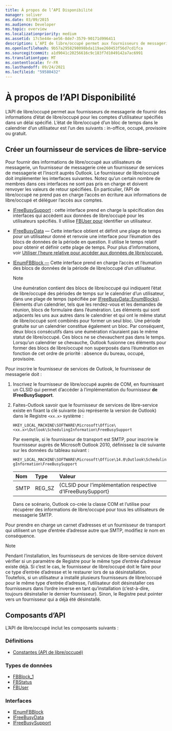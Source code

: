 ```yaml
---
title: À propos de l’API Disponibilité
manager: soliver
ms.date: 03/09/2015
ms.audience: Developer
ms.topic: overview
ms.localizationpriority: medium
ms.assetid: 17c5e44e-ae56-8de7-3579-90171d996411
description: L’API de libre/occupé permet aux fournisseurs de messagerie de fournir des informations d’état de libre/occupé pour les comptes d’utilisateur spécifiés dans un délai spécifié.
ms.openlocfilehash: 9b57a2958298098bda119ae260453f56d7cd1fca
ms.sourcegitcommit: a1d9041c20256616c9c183f7d1049142a7ac6991
ms.translationtype: MT
ms.contentlocale: fr-FR
ms.lasthandoff: 09/24/2021
ms.locfileid: "59580432"
---
```

# <a name="about-the-freebusy-api"></a>À propos de l’API Disponibilité

L’API de libre/occupé permet aux fournisseurs de messagerie de fournir des informations d’état de libre/occupé pour les comptes d’utilisateur spécifiés dans un délai spécifié. L’état de libre/occupé d’un bloc de temps dans le calendrier d’un utilisateur est l’un des suivants : in-office, occupé, provisoire ou gratuit.
  
## <a name="create-a-freebusy-provider"></a>Créer un fournisseur de services de libre-service

Pour fournir des informations de libre/occupé aux utilisateurs de messagerie, un fournisseur de messagerie crée un fournisseur de services de messagerie et l’inscrit auprès Outlook. Le fournisseur de libre/occupé doit implémenter les interfaces suivantes. Notez qu’un certain nombre de membres dans ces interfaces ne sont pas pris en charge et doivent renvoyer les valeurs de retour spécifiées. En particulier, l’API de libre/occupé ne prend pas en charge l’accès en écriture aux informations de libre/occupé et déléguer l’accès aux comptes.
  
- [IFreeBusySupport](ifreebusysupport.md) : cette interface prend en charge la spécification des interfaces qui accèdent aux données de libre/occupé pour les utilisateurs spécifiés. Il utilise [FBUser pour](fbuser.md) identifier un utilisateur. 
    
- [IFreeBusyData](ifreebusydata.md) — Cette interface obtient et définit une plage de temps pour un utilisateur donné et renvoie une interface pour l’éumation des blocs de données de la période en question. Il utilise le temps relatif pour obtenir et définir cette plage de temps. Pour plus d’informations, voir [Utiliser l’heure relative pour accéder aux données de libre/occupé.](how-to-use-relative-time-to-access-free-busy-data.md)
    
- [IEnumFBBlock —](ienumfbblock.md) Cette interface prend en charge l’accès et l’éumation des blocs de données de la période de libre/occupé d’un utilisateur. 
    
   > [!NOTE]
   > Une éumération contient des blocs de libre/occupé qui indiquent l’état de libre/occupé des périodes de temps sur le calendrier d’un utilisateur, dans une plage de temps (spécifiée par [IFreeBusyData::EnumBlocks](ifreebusydata-enumblocks.md)). Éléments d’un calendrier, tels que les rendez-vous et les demandes de réunion, blocs de formulaire dans l’éumération. Les éléments qui sont adjacents les uns aux autres dans le calendrier et qui ont le même statut de libre/occupé sont combinés pour former un seul bloc. Une période gratuite sur un calendrier constitue également un bloc. Par conséquent, deux blocs consécutifs dans une éumération n’auraient pas le même statut de libre/occupé. Ces blocs ne se chevauchent pas dans le temps. Lorsqu’un calendrier se chevauche, Outlook fusionne ces éléments pour former des blocs de libre/occupé non superposés dans l’éumération en fonction de cet ordre de priorité : absence du bureau, occupé, provisoire. 
  
Pour inscrire le fournisseur de services de Outlook, le fournisseur de messagerie doit :
  
1. Inscrivez le fournisseur de libre/occupé auprès de COM, en fournissant un CLSID qui permet d’accéder à l’implémentation du fournisseur **de IFreeBusySupport**. 
    
2. Faites-Outlook savoir que le fournisseur de services de libre-service existe en fixant la clé suivante (où représente la version de Outlook) dans le Registre `<xx.x>` système : 
    
   `HKEY_LOCAL_MACHINE\SOFTWARE\Microsoft\Office\<xx.x>\Outlook\SchedulingInformation\FreeBusySupport`
    
   Par exemple, si le fournisseur de transport est SMTP, pour inscrire le fournisseur auprès de Microsoft Outlook 2010, définissez la clé suivante sur les données du tableau suivant : 
    
   `HKEY_LOCAL_MACHINE\SOFTWARE\Microsoft\Office\14.0\Outlook\SchedulingInformation\FreeBusySupport`
    
   |Nom |Type |Valeur |
   |:-----|:-----|:-----|
   |SMTP  |REG_SZ  |{CLSID pour l’implémentation respective d’IFreeBusySupport}  |
   
   Dans ce scénario, Outlook co-crée la classe COM et l’utilise pour récupérer des informations de libre/occupé pour tous les utilisateurs de messagerie SMTP.
    
Pour prendre en charge un carnet d’adresses et un fournisseur de transport qui utilisent un type d’entrée d’adresse autre que SMTP, modifiez  *le* nom en conséquence. 
  
> [!NOTE]
> Pendant l’installation, les fournisseurs de services de libre-service doivent vérifier si un paramètre de Registre pour le même type d’entrée d’adresse existe déjà. Si c’est le cas, le fournisseur de libre/occupé doit le faire pour ce type d’entrée d’adresse et le restaurer lors de sa désinstallation. Toutefois, si un utilisateur a installé plusieurs fournisseurs de libre/occupé pour le même type d’entrée d’adresse, l’utilisateur doit désinstaller ces fournisseurs dans l’ordre inverse en tant qu’installation (c’est-à-dire, toujours désinstaller le dernier fournisseur). Sinon, le Registre peut pointer vers un fournisseur qui a déjà été désinstallé. 
  
## <a name="api-components"></a>Composants d’API

L’API de libre/occupé inclut les composants suivants :
  
### <a name="definitions"></a>Définitions

- [Constantes (API de libre/occupé)](constants-free-busy-api.md)
    
### <a name="data-types"></a>Types de données

- [FBBlock_1](fbblock_1.md)
- [FBStatus](fbstatus.md)
- [FBUser](fbuser.md)
    
### <a name="interfaces"></a>Interfaces

- [IEnumFBBlock](ienumfbblock.md)
- [IFreeBusyData](ifreebusydata.md)
- [IFreeBusySupport](ifreebusysupport.md)
    

